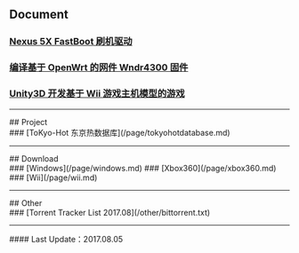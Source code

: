 ## Document<br>
### [Nexus 5X FastBoot 刷机驱动](/page/nexus5x.md)
### [编译基于 OpenWrt 的网件 Wndr4300 固件](/page/wndr4300.md)
### [Unity3D 开发基于 Wii 游戏主机模型的游戏](/page/residentbiohazardevil.md)
<hr>
## Project<br>
### [ToKyo-Hot 东京热数据库](/page/tokyohotdatabase.md)
<hr>
## Download<br>
### [Windows](/page/windows.md)
### [Xbox360](/page/xbox360.md)
### [Wii](/page/wii.md)
<hr>
## Other<br>
### [Torrent Tracker List 2017.08](/other/bittorrent.txt)
<hr>
#### Last Update：2017.08.05
